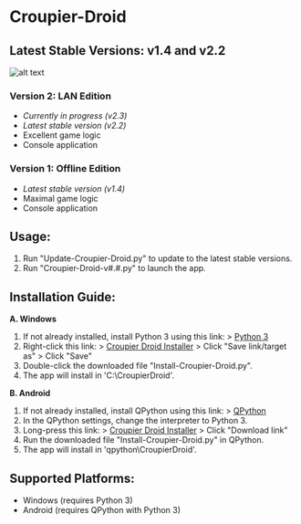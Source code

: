 # Croupier-Droid
## Latest Stable Versions: v1.4 and v2.2

![alt text](http://img1.starwars-holonet.com/holonet/dictionnaire/photos/droid_rh7.jpg)

### Version 2: LAN Edition
+ *Currently in progress (v2.3)*
+ *Latest stable version (v2.2)*
+ Excellent game logic
+ Console application

### Version 1: Offline Edition
+ *Latest stable version (v1.4)*
+ Maximal game logic
+ Console application

## Usage:
1. Run "Update-Croupier-Droid.py" to update to the latest stable versions.
2. Run "Croupier-Droid-v#.#.py" to launch the app.

## Installation Guide:
**A. Windows**
  1. If not already installed, install Python 3 using this link:
    > [Python 3](https://www.python.org/ftp/python/3.7.4/python-3.7.4.exe "Python 3.7.4")
  2. Right-click this link:
    > [Croupier Droid Installer](https://github.com/chandler-stevens/Croupier-Droid/raw/master/Install-Croupier-Droid.py "Install-Croupier-Droid.py") 
    > Click "Save link/target as"
    > Click "Save"
  3. Double-click the downloaded file "Install-Croupier-Droid.py".
  4. The app will install in 'C:\CroupierDroid\'.

**B. Android**
  1. If not already installed, install QPython using this link:
    > [QPython](https://play.google.com/store/apps/details?id=org.qpython.qpy&hl=en_US "QPython")
  2. In the QPython settings, change the interpreter to Python 3.
  3. Long-press this link:
    > [Croupier Droid Installer](https://github.com/chandler-stevens/Croupier-Droid/raw/master/Install-Croupier-Droid.py "Install-Croupier-Droid.py") 
    > Click "Download link"
  4. Run the downloaded file "Install-Croupier-Droid.py" in QPython.
  5. The app will install in 'qpython\CroupierDroid\'.

## Supported Platforms:
+ Windows (requires Python 3)
+ Android (requires QPython with Python 3)
